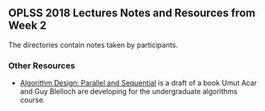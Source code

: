 ## OPLSS 2018 Lectures Notes and Resources from Week 2

The directories contain notes taken by participants.

### Other Resources

+ [Algorithm Design: Parallel and Sequential](http://www.parallel-algorithms-book.com/) 
is a draft of a book Umut Acar and Guy Blelloch are developing for the undergraduate algorithms course.
